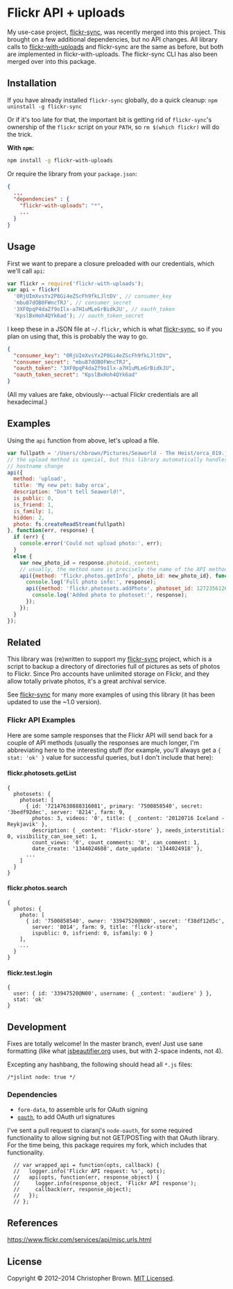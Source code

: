 # Flickr API + uploads

My use-case project, [flickr-sync](https://github.com/chbrown/flickr-sync), was recently merged into this project.
This brought on a few additional dependencies, but no API changes. All library calls to [flickr-with-uploads](https://github.com/chbrown/flickr-with-uploads) and flickr-sync are the same as before, but both are implemented in flickr-with-uploads. The flickr-sync CLI has also been merged over into this package.


## Installation

If you have already installed `flickr-sync` globally, do a quick cleanup: `npm uninstall -g flickr-sync`

Or if it's too late for that, the important bit is getting rid of `flickr-sync`'s ownership of the `flickr` script on your `PATH`, so `rm $(which flickr)` will do the trick.

**With `npm`:**

```bash
npm install -g flickr-with-uploads
```

Or require the library from your `package.json`:

```json
{
  ...
  "dependencies" : {
    "flickr-with-uploads": "*",
    ...
  }
}
```

## Usage

First we want to prepare a closure preloaded with our credentials, which we'll call `api`:

```javascript
var flickr = require('flickr-with-uploads');
var api = flickr(
  '0RjUImXvsYx2P8Gi4eZScFh9fkLJltDV', // consumer_key
  'mbu87dOB0FWncTRJ', // consumer_secret
  '3XF0pqP4daZf9oIlx-a7H1uMLeGrBidkJU', // oauth_token
  'KpslBxHoh4QYk6ad'); // oauth_token_secret
```

I keep these in a JSON file at `~/.flickr`, which is what [flickr-sync](https://github.com/chbrown/flickr-sync), so if you plan on using that, this is probably the way to go.

```json
{
  "consumer_key": "0RjUImXvsYx2P8Gi4eZScFh9fkLJltDV",
  "consumer_secret": "mbu87dOB0FWncTRJ",
  "oauth_token": "3XF0pqP4daZf9oIlx-a7H1uMLeGrBidkJU",
  "oauth_token_secret": "KpslBxHoh4QYk6ad"
}
```

(All my values are fake, obviously---actual Flickr credentials are all hexadecimal.)

## Examples

Using the `api` function from above, let's upload a file.

```javascript
var fullpath = '/Users/chbrown/Pictures/Seaworld - The Heist/orca_019.jpg';
// the upload method is special, but this library automatically handles the
// hostname change
api({
  method: 'upload',
  title: 'My new pet: baby orca',
  description: "Don't tell Seaworld!",
  is_public: 0,
  is_friend: 1,
  is_family: 1,
  hidden: 2,
  photo: fs.createReadStream(fullpath)
}, function(err, response) {
  if (err) {
    console.error('Could not upload photo:', err);
  }
  else {
    var new_photo_id = response.photoid._content;
    // usually, the method name is precisely the name of the API method, as they are here:
    api({method: 'flickr.photos.getInfo', photo_id: new_photo_id}, function(err, response) {
      console.log('Full photo info:', response);
      api({method: 'flickr.photosets.addPhoto', photoset_id: 1272356126, photo_id: new_photo_id}, function(err, response) {
        console.log('Added photo to photoset:', response);
      });
    });
  }
});
```

## Related

This library was (re)written to support my [flickr-sync](https://github.com/chbrown/flickr-sync) project, which is a script to backup a directory of directories full of pictures as sets of photos to Flickr. Since Pro accounts have unlimited storage on Flickr, and they allow totally private photos, it's a great archival service.

See [flickr-sync](https://github.com/chbrown/flickr-sync) for many more examples of using this library (it has been updated to use the ~1.0 version).


### Flickr API Examples

Here are some sample responses that the Flickr API will send back for a couple of API methods (usually the responses are much longer, I'm abbreviating here to the interesting stuff (for example, you'll always get a `{ stat: 'ok' }` value for successful queries, but I don't include that here):

#### flickr.photosets.getList

    {
      photosets: {
        photoset: [
          { id: '72147630888316081', primary: '7500858540', secret: '3bedf92dec', server: '8214', farm: 9,
            photos: 3, videos: '0', title: { _content: '20120716 Iceland - Reykjavik' },
            description: { _content: 'flickr-store' }, needs_interstitial: 0, visibility_can_see_set: 1,
            count_views: '0', count_comments: '0', can_comment: 1,
            date_create: '1344024608', date_update: '1344024918' },
          ...
        ]
      }
    }

#### flickr.photos.search

    {
      photos: {
        photo: [
          { id: '7500858540', owner: '33947520@N00', secret: 'f38df12d5c',
            server: '8014', farm: 9, title: 'flickr-store',
            ispublic: 0, isfriend: 0, isfamily: 0 }
        ],
        ...
      }
    }

#### flickr.test.login

    {
      user: { id: '33947520@N00', username: { _content: 'audiere' } },
      stat: 'ok'
    }

## Development

Fixes are totally welcome! In the master branch, even! Just use sane formatting (like what [jsbeautifier.org](http://jsbeautifier.org/) uses, but with 2-space indents, not 4).

Excepting any hashbang, the following should head all `*.js` files:

    /*jslint node: true */

### Dependencies

* `form-data`, to assemble urls for OAuth signing
* [`oauth`](https://github.com/chbrown/node-oauth.git), to add OAuth url signatures

I've sent a pull request to ciaranj's `node-oauth`, for some required functionality to allow signing but not GET/POSTing with that OAuth library. For the time being, this package requires my fork, which includes that functionality.

      // var wrapped_api = function(opts, callback) {
      //   logger.info('Flickr API request: %s', opts);
      //   api(opts, function(err, response_object) {
      //     logger.info(response_object, 'Flickr API response');
      //     callback(err, response_object);
      //   });
      // };


## References

https://www.flickr.com/services/api/misc.urls.html

## License

Copyright © 2012–2014 Christopher Brown. [MIT Licensed](LICENSE).
